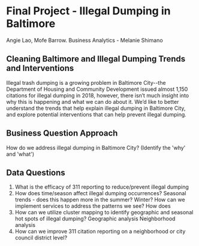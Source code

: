 # Final Project - Illegal Dumping in Baltimore
Angie Lao, Mofe Barrow. 
Business Analytics - Melanie Shimano

## Cleaning Baltimore and Illegal Dumping Trends and Interventions
Illegal trash dumping is a growing problem in Baltimore City--the Department of Housing and Community Development issued almost 1,150 citations for illegal dumping in 2018, however, there isn’t much insight into why this is happening and what we can do about it. We’d like to better understand the trends that help explain illegal dumping in Baltimore City, and explore potential interventions that can help prevent illegal dumping.

## Business Question Approach
How do we address illegal dumping in Baltimore City? (Identify the 'why' and 'what')

## Data Questions
1) What is the efficacy of 311 reporting to reduce/prevent illegal dumping 
2) How does time/season affect illegal dumping occurrences?
     Seasonal trends - does this happen more in the summer? Winter? How can we implement services to address the patterns we see? How does 
3) How can we utilize cluster mapping to identify geographic and seasonal hot spots of illegal dumping?
     Geographic analysis
     Neighborhood analysis
4) How can we improve 311 citation reporting on a neighborhood or city council district level?
